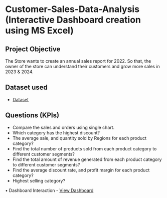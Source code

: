 # Customer-Sales-Data-Analysis (Interactive Dashboard creation using MS Excel)
## Project Objective
The Store wants to create an annual sales report for 2022. So that, the owner of the store can understand their customers and grow more sales in 2023 & 2024.

## Dataset used
- <a href="https://github.com/Karthickr28/Data-Analysis-Dashboard/blob/main/Sales_dashboard.xlsx">Dataset</a>

## Questions (KPIs)
- Compare the sales and orders using single chart.
- Which category has the highest discount?
- The average sale, and quantity sold by Regions for each product category?
- Find the total number of products sold from each product category to different customer segments?
- Find the total amount of revenue generated from each product category to different customer segments?
- Find the average discount rate, and profit margin for each product category?
- Highest selling category?

•	Dashboard Interaction - <a href ="https://github.com/Karthickr28/Data-Analysis-Dashboard/blob/main/Dashboard%20pic.PNG">View Dashboard</a>

